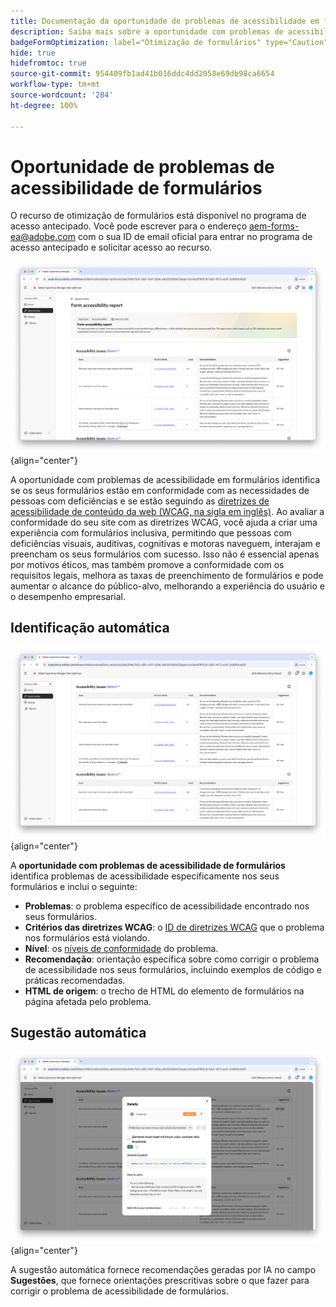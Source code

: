```yaml
---
title: Documentação da oportunidade de problemas de acessibilidade em formulários
description: Saiba mais sobre a oportunidade com problemas de acessibilidade em formulários e como usá-la para melhorar a acessibilidade de formulários e a experiência do usuário no seu site.
badgeFormOptimization: label="Otimização de formulários" type="Caution" url="../../opportunity-types/form-optimization.md" tooltip="Otimização de formulários"
hide: true
hidefromtoc: true
source-git-commit: 954409fb1ad41b016ddc4dd2058e69db98ca6654
workflow-type: tm+mt
source-wordcount: '284'
ht-degree: 100%

---
```



# Oportunidade de problemas de acessibilidade de formulários

<span class="preview"> O recurso de otimização de formulários está disponível no programa de acesso antecipado. Você pode escrever para o endereço aem-forms-ea@adobe.com com o sua ID de email oficial para entrar no programa de acesso antecipado e solicitar acesso ao recurso. </span>

![Oportunidade com problemas de acessibilidade em formulários](./assets/forms-accessibility-issues/hero.png){align="center"}

A oportunidade com problemas de acessibilidade em formulários identifica se os seus formulários estão em conformidade com as necessidades de pessoas com deficiências e se estão seguindo as [diretrizes de acessibilidade de conteúdo da web (WCAG, na sigla em inglês)](https://www.w3.org/TR/WCAG21/). Ao avaliar a conformidade do seu site com as diretrizes WCAG, você ajuda a criar uma experiência com formulários inclusiva, permitindo que pessoas com deficiências visuais, auditivas, cognitivas e motoras naveguem, interajam e preencham os seus formulários com sucesso. Isso não é essencial apenas por motivos éticos, mas também promove a conformidade com os requisitos legais, melhora as taxas de preenchimento de formulários e pode aumentar o alcance do público-alvo, melhorando a experiência do usuário e o desempenho empresarial.

## Identificação automática

![Identificação automática de problemas de acessibilidade de formulários](./assets/forms-accessibility-issues/auto-identify.png){align="center"}

A **oportunidade com problemas de acessibilidade de formulários** identifica problemas de acessibilidade especificamente nos seus formulários e inclui o seguinte:

* **Problemas**: o problema específico de acessibilidade encontrado nos seus formulários.
* **Critérios das diretrizes WCAG**: o [ID de diretrizes WCAG](https://www.w3.org/TR/WCAG21/) que o problema nos formulários está violando.
* **Nível**: os [níveis de conformidade](https://www.w3.org/WAI/WCAG21/Understanding/conformance#levels) do problema.
* **Recomendação**: orientação específica sobre como corrigir o problema de acessibilidade nos seus formulários, incluindo exemplos de código e práticas recomendadas.
* **HTML de origem**: o trecho de HTML do elemento de formulários na página afetada pelo problema.

## Sugestão automática

![Sugestão automática de problemas de acessibilidade de formulários](./assets/forms-accessibility-issues/auto-suggest.png){align="center"}

A sugestão automática fornece recomendações geradas por IA no campo **Sugestões**, que fornece orientações prescritivas sobre o que fazer para corrigir o problema de acessibilidade de formulários.

<!-- 

## Auto-optimize

[!BADGE Ultimate]{type=Positive tooltip="Ultimate"}

![Auto-optimize forms accessibility issues](./assets/accessibility-issues/auto-optimize.png){align="center"}

Sites Optimizer Ultimate adds the ability to deploy auto-optimization for the form accessibility issues found.

>[!BEGINTABS]

>[!TAB Deploy optimization]

{{auto-optimize-deploy-optimization-slack}}

>[!TAB Request approval]

{{auto-optimize-request-approval}}

>[!ENDTABS]
-->

